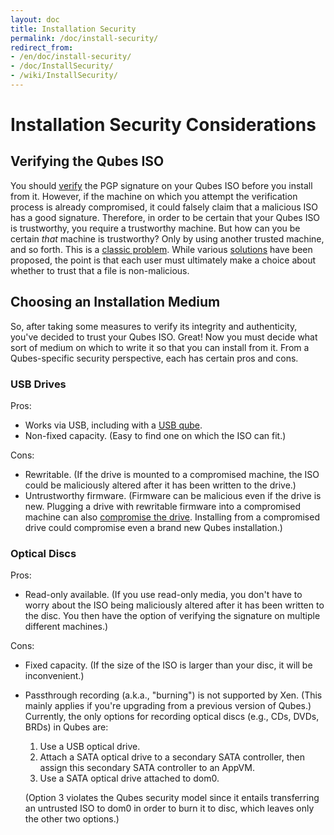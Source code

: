 ```yaml
---
layout: doc
title: Installation Security
permalink: /doc/install-security/
redirect_from:
- /en/doc/install-security/
- /doc/InstallSecurity/
- /wiki/InstallSecurity/
---
```


# Installation Security Considerations #


## Verifying the Qubes ISO ##

You should [verify] the PGP signature on your Qubes ISO before you install
from it. However, if the machine on which you attempt the verification process
is already compromised, it could falsely claim that a malicious ISO has a good
signature. Therefore, in order to be certain that your Qubes ISO is trustworthy,
you require a trustworthy machine. But how can you be certain *that* machine is
trustworthy? Only by using another trusted machine, and so forth. This is a
[classic problem]. While various [solutions] have been proposed, the point is
that each user must ultimately make a choice about whether to trust that a file
is non-malicious.


## Choosing an Installation Medium ##

So, after taking some measures to verify its integrity and authenticity, you've
decided to trust your Qubes ISO. Great! Now you must decide what sort of medium
on which to write it so that you can install from it. From a Qubes-specific
security perspective, each has certain pros and cons.


### USB Drives ###

Pros:

 * Works via USB, including with a [USB qube].
 * Non-fixed capacity. (Easy to find one on which the ISO can fit.)

Cons:

 * Rewritable. (If the drive is mounted to a compromised machine, the ISO could
   be maliciously altered after it has been written to the drive.)
 * Untrustworthy firmware. (Firmware can be malicious even if the drive is new.
   Plugging a drive with rewritable firmware into a compromised machine can
   also [compromise the drive][BadUSB]. Installing from a compromised drive
   could compromise even a brand new Qubes installation.)


### Optical Discs ###

Pros:

 * Read-only available. (If you use read-only media, you don't have to worry
   about the ISO being maliciously altered after it has been written to the
   disc. You then have the option of verifying the signature on multiple
   different machines.)

Cons:

 * Fixed capacity. (If the size of the ISO is larger than your disc, it will be
   inconvenient.)
 * Passthrough recording (a.k.a., "burning") is not supported by Xen. (This
   mainly applies if you're upgrading from a previous version of Qubes.)
   Currently, the only options for recording optical discs (e.g., CDs, DVDs,
   BRDs) in Qubes are:
   1. Use a USB optical drive.
   2. Attach a SATA optical drive to a secondary SATA controller, then assign
      this secondary SATA controller to an AppVM.
   3. Use a SATA optical drive attached to dom0.

   (Option 3 violates the Qubes security model since it entails transferring an
   untrusted ISO to dom0 in order to burn it to disc, which leaves only the
   other two options.)


[verify]: /security/verifying-signatures/
[classic problem]: http://www.acm.org/classics/sep95/
[solutions]: http://www.dwheeler.com/trusting-trust/
[USB qube]: /doc/usb/#creating-and-using-a-usb-qube
[BadUSB]: https://srlabs.de/badusb/

